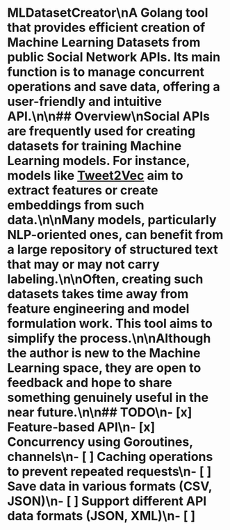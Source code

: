 # MLDatasetCreator\nA Golang tool that provides efficient creation of Machine Learning Datasets from public Social Network APIs. Its main function is to manage concurrent operations and save data, offering a user-friendly and intuitive API.\n\n## Overview\nSocial APIs are frequently used for creating datasets for training Machine Learning models. For instance, models like [Tweet2Vec](https://arxiv.org/abs/1607.07514) aim to extract features or create embeddings from such data.\n\nMany models, particularly NLP-oriented ones, can benefit from a large repository of structured text that may or may not carry labeling.\n\nOften, creating such datasets takes time away from feature engineering and model formulation work. This tool aims to simplify the process.\n\nAlthough the author is new to the Machine Learning space, they are open to feedback and hope to share something genuinely useful in the near future.\n\n## TODO\n- [x] Feature-based API\n- [x] Concurrency using Goroutines, channels\n- [ ] Caching operations to prevent repeated requests\n- [ ] Save data in various formats (CSV, JSON)\n- [ ] Support different API data formats (JSON, XML)\n- [ ] 